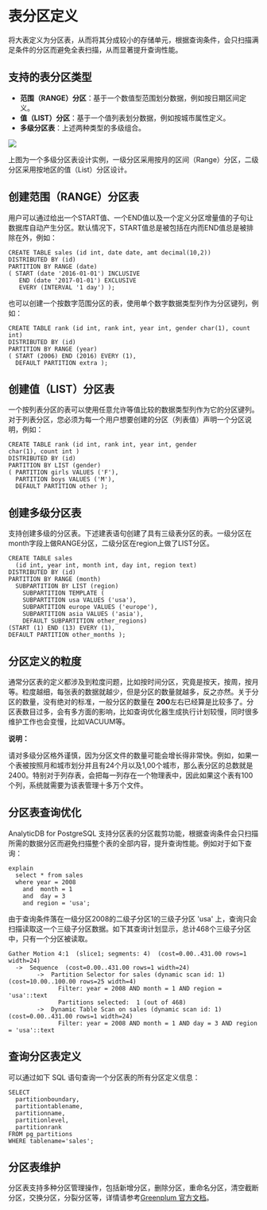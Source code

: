 # 表分区定义

将大表定义为分区表，从而将其分成较小的存储单元，根据查询条件，会只扫描满足条件的分区而避免全表扫描，从而显著提升查询性能。

## 支持的表分区类型

-   **范围（RANGE）分区**：基于一个数值型范围划分数据，例如按日期区间定义。
-   **值（LIST）分区**：基于一个值列表划分数据，例如按城市属性定义。
-   **多级分区表**：上述两种类型的多级组合。

![](https://static-aliyun-doc.oss-accelerate.aliyuncs.com/assets/img/zh-CN/2241129951/p51136.jpg)

上图为一个多级分区表设计实例，一级分区采用按月的区间（Range）分区，二级分区采用按地区的值（List）分区设计。

## 创建范围（RANGE）分区表

用户可以通过给出一个START值、一个END值以及一个定义分区增量值的子句让数据库自动产生分区。默认情况下，START值总是被包括在内而END值总是被排除在外，例如：

```
CREATE TABLE sales (id int, date date, amt decimal(10,2))
DISTRIBUTED BY (id)
PARTITION BY RANGE (date)
( START (date '2016-01-01') INCLUSIVE
   END (date '2017-01-01') EXCLUSIVE
   EVERY (INTERVAL '1 day') );
```

也可以创建一个按数字范围分区的表，使用单个数字数据类型列作为分区键列，例如：

```
CREATE TABLE rank (id int, rank int, year int, gender char(1), count int)
DISTRIBUTED BY (id)
PARTITION BY RANGE (year)
( START (2006) END (2016) EVERY (1), 
  DEFAULT PARTITION extra ); 
```

## 创建值（LIST）分区表

一个按列表分区的表可以使用任意允许等值比较的数据类型列作为它的分区键列。对于列表分区，您必须为每一个用户想要创建的分区（列表值）声明一个分区说明，例如：

```
CREATE TABLE rank (id int, rank int, year int, gender 
char(1), count int ) 
DISTRIBUTED BY (id)
PARTITION BY LIST (gender)
( PARTITION girls VALUES ('F'), 
  PARTITION boys VALUES ('M'), 
  DEFAULT PARTITION other );
```

## 创建多级分区表

支持创建多级的分区表。下述建表语句创建了具有三级表分区的表。一级分区在month字段上做RANGE分区，二级分区在region上做了LIST分区。

```
CREATE TABLE sales
  (id int, year int, month int, day int, region text)
DISTRIBUTED BY (id)
PARTITION BY RANGE (month)
  SUBPARTITION BY LIST (region)
    SUBPARTITION TEMPLATE (
    SUBPARTITION usa VALUES ('usa'),
    SUBPARTITION europe VALUES ('europe'),
    SUBPARTITION asia VALUES ('asia'),
    DEFAULT SUBPARTITION other_regions)
(START (1) END (13) EVERY (1), 
DEFAULT PARTITION other_months );
```

## 分区定义的粒度

通常分区表的定义都涉及到粒度问题，比如按时间分区，究竟是按天，按周，按月等。粒度越细，每张表的数据就越少，但是分区的数量就越多，反之亦然。关于分区的数量，没有绝对的标准，一般分区的数量在 **200**左右已经算是比较多了。分区表数目过多，会有多方面的影响，比如查询优化器生成执行计划较慢，同时很多维护工作也会变慢，比如VACUUM等。

**说明：**

请对多级分区格外谨慎，因为分区文件的数量可能会增长得非常快。例如，如果一个表被按照月和城市划分并且有24个月以及1,00个城市，那么表分区的总数就是2400。特别对于列存表，会把每一列存在一个物理表中，因此如果这个表有100个列，系统就需要为该表管理十多万个文件。

## 分区表查询优化

AnalyticDB for PostgreSQL 支持分区表的分区裁剪功能，根据查询条件会只扫描所需的数据分区而避免扫描整个表的全部内容，提升查询性能。例如对于如下查询：

```
explain 
  select * from sales 
  where year = 2008 
    and  month = 1 
    and  day = 3 
    and region = 'usa';
```

由于查询条件落在一级分区2008的二级子分区1的三级子分区 'usa' 上，查询只会扫描读取这一个三级子分区数据。如下其查询计划显示，总计468个三级子分区中，只有一个分区被读取。

```
Gather Motion 4:1  (slice1; segments: 4)  (cost=0.00..431.00 rows=1 width=24)
  ->  Sequence  (cost=0.00..431.00 rows=1 width=24)
        ->  Partition Selector for sales (dynamic scan id: 1)  (cost=10.00..100.00 rows=25 width=4)
              Filter: year = 2008 AND month = 1 AND region = 'usa'::text
              Partitions selected:  1 (out of 468)
        ->  Dynamic Table Scan on sales (dynamic scan id: 1)  (cost=0.00..431.00 rows=1 width=24)
              Filter: year = 2008 AND month = 1 AND day = 3 AND region = 'usa'::text
```

## 查询分区表定义

可以通过如下 SQL 语句查询一个分区表的所有分区定义信息：

```
SELECT 
  partitionboundary, 
  partitiontablename, 
  partitionname,
  partitionlevel, 
  partitionrank
FROM pg_partitions 
WHERE tablename='sales';
```

## 分区表维护

分区表支持多种分区管理操作，包括新增分区，删除分区，重命名分区，清空截断分区，交换分区，分裂分区等，详情请参考[Greenplum 官方文档](http://docs.greenplum.org/6-4/ref_guide/sql_commands/CREATE_TABLE.html)。

